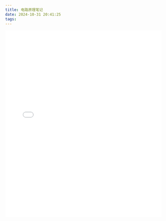 ```yaml
---
title: 电路原理笔记
date: 2024-10-31 20:41:25
tags:
---
```

<embed src="/doc/电路原理笔记.pdf" width="100%" height="600px" />
